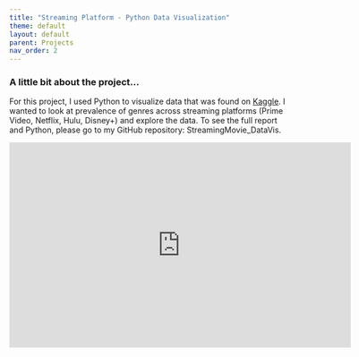 ```yaml
---
title: "Streaming Platform - Python Data Visualization"
theme: default
layout: default
parent: Projects
nav_order: 2
---
```


### A little bit about the project...
For this project, I used Python to visualize data that was found on [Kaggle](https://www.kaggle.com/ruchi798/movies-on-netflix-prime-video-hulu-and-disney). I wanted to look at prevalence of genres across streaming platforms (Prime Video, Netflix, Hulu, Disney+) and explore the data. To see the full report and Python, please go to my GitHub repository: StreamingMovie_DataVis.

<iframe src="https://onedrive.live.com/embed?cid=6D17A4362C1AAE2F&amp;resid=6D17A4362C1AAE2F%2124475&amp;authkey=AApsp2bECYfPL3Q&amp;em=2&amp;wdAr=1.7777777777777777" width="610px" height="367px" frameborder="0">This is an embedded <a target="_blank" href="https://office.com">Microsoft Office</a> presentation, powered by <a target="_blank" href="https://office.com/webapps">Office</a>.</iframe>
